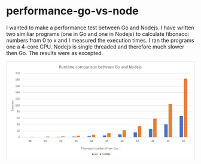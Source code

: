 # performance-go-vs-node
I wanted to make a performance test between Go and Nodejs. I have written two similiar programs (one in Go and one in Nodejs) to calculate fibonacci numbers from 0 to x and I 
measured the execution times. I ran the programs one a 4-core CPU. Nodejs is single threaded and therefore much slower then Go. The results were as excepted.

![comparison](./comparison.jpg)
